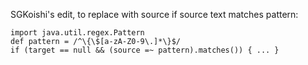 SGKoishi's edit, to replace with source if source text matches pattern:

```
import java.util.regex.Pattern
def pattern = /^\{\$[a-zA-Z0-9\.]*\}$/
if (target == null && (source =~ pattern).matches()) { ... }
```
